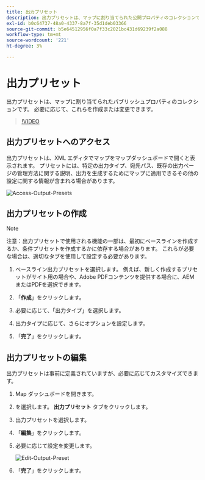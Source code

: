 ```yaml
---
title: 出力プリセット
description: 出力プリセットは、マップに割り当てられた公開プロパティのコレクションです
exl-id: b0c64737-48a0-4337-8a7f-35d1deb03366
source-git-commit: b5e64512956f0a7f33c2021bc431d69239f2a088
workflow-type: tm+mt
source-wordcount: '221'
ht-degree: 3%

---
```


# 出力プリセット

出力プリセットは、マップに割り当てられたパブリッシュプロパティのコレクションです。 必要に応じて、これらを作成または変更できます。

>[!VIDEO](https://video.tv.adobe.com/v/338989)

## 出力プリセットへのアクセス

出力プリセットは、XML エディタでマップをマップダッシュボードで開くと表示されます。 プリセットには、特定の出力タイプ、宛先パス、既存の出力ページの管理方法に関する説明、出力を生成するためにマップに適用できるその他の設定に関する情報が含まれる場合があります。

![Access-Output-Presets](images/access-output-presets.png)

## 出力プリセットの作成

>[!NOTE]
>
>注意：出力プリセットで使用される機能の一部は、最初にベースラインを作成するか、条件プリセットを作成するかに依存する場合があります。 これらが必要な場合は、適切なタブを使用して設定する必要があります。

1. ベースライン出力プリセットを選択します。 例えば、新しく作成するプリセットがサイト用の場合や、Adobe PDFコンテンツを提供する場合に、AEMまたはPDFを選択できます。

2. 「**作成**」をクリックします。

3. 必要に応じて、「出力タイプ」を選択します。

4. 出力タイプに応じて、さらにオプションを設定します。

5. 「**完了**」をクリックします。

## 出力プリセットの編集

出力プリセットは事前に定義されていますが、必要に応じてカスタマイズできます。

1. Map ダッシュボードを開きます。

2. を選択します。 **出力プリセット** タブをクリックします。

3. 出力プリセットを選択します。

4. 「**編集**」をクリックします。

5. 必要に応じて設定を変更します。

   ![Edit-Output-Preset](images/edit-output-preset.png)

6. 「**完了**」をクリックします。
